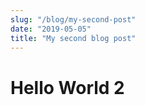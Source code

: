 ```yaml
---
slug: "/blog/my-second-post"
date: "2019-05-05"
title: "My second blog post"
---
```


# Hello World 2